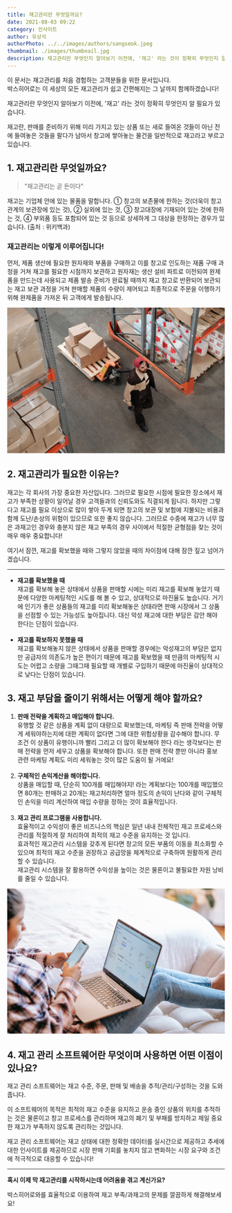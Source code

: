 ```yaml
---
title: 재고관리란 무엇일까요?
date: 2021-08-03 09:22
category: 인사이트
author: 유상석
authorPhoto: ../../images/authors/sangseok.jpeg
thumbnail: ./images/thumbnail.jpg
description: 재고관리란 무엇인지 알아보기 이전에, '재고' 라는 것이 정확히 무엇인지 알 필요가 있습니다.
---
```


<gray-box title="안내">이 문서는 재고관리를 처음 경험하는 고객분들을 위한 문서입니다.<br/>박스히어로는 이 세상의 모든 재고관리가 쉽고 간편해지는 그 날까지 함께하겠습니다!</gray-box>

재고관리란 무엇인지 알아보기 이전에, '재고' 라는 것이 정확히 무엇인지 알 필요가 있습니다.

재고란, 판매를 준비하기 위해 미리 가지고 있는 상품 또는 새로 들여온 것들이 아닌 전에 들여놓은 것들을 팔다가 남아서 창고에 쌓아놓는 물건을 일반적으로 재고라고 부르고 있습니다.

## 1. 재고관리란 무엇일까요?

> "재고관리는 곧 돈이다"

재고는 기업체 안에 있는 물품을 말합니다. ① 창고의 보존물에 한하는 것(더욱이 창고관계의 보관장에 있는 것), ② 실외에 있는 것, ③ 창고대장에 기재되어 있는 것에 한하는 것, ④ 부외품 등도 포함되어 있는 것 등으로 상세하게 그 대상을 한정하는 경우가 있습니다. <gray-text>(출처 : 위키백과)</gray-text>

### 재고관리는 이렇게 이루어집니다!

먼저, 제품 생산에 필요한 원자재와 부품을 구매하고 이를 창고로 인도하는 재품 구매 과정을 거쳐 재고를 필요한 시점까지 보관하고 원자재는 생산 설비 파트로 이전되여 완제품을 만드는데 사용되고 제품 발송 준비가 완료될 때까지 재고 창고로 반환되어 보관되는 재고 보관 과정을 거쳐 판매할 제품의 수량이 제어되고 최종적으로 주문을 이행하기 위해 완제품을 가져온 뒤 고객에게 발송됩니다.

![상자를 끌고가는 남자](./images/1.jpg)

## 2. 재고관리가 필요한 이유는?

재고는 각 회사의 가장 중요한 자산입니다. 그러므로 필요한 시점에 필요한 장소에서 재고가 부족한 상황이 일어날 경우 고객들과의 신뢰도와도 직결되게 됩니다. 하지만 그렇다고 재고를 필요 이상으로 많이 쌓아 두게 되면 창고의 보관 및 보험에 지불되는 비용과 함께 도난/손상의 위험이 있으므로 또한 좋지 않습니다. 그러므로 수중에 재고가 너무 많은 과재고인 경우와 충분지 않은 재고 부족의 경우 사이에서 적절한 균형점을 찾는 것이 매우 매우 중요합니다!

여기서 잠깐, 재고를 확보했을 때와 그렇지 않았을 때의 차이점에 대해 잠깐 짚고 넘어가겠습니다.

---

- **재고를 확보했을 때**<br/>재고를 확보해 놓은 상태에서 상품을 판매할 시에는 미리 재고를 확보해 놓았기 때문에 다양한 마케팅적인 시도를 해 볼 수 있고, 상대적으로 마진율도 높습니다. 거기에 인기가 좋은 상품들의 재고를 미리 확보해놓은 상태라면 판매 시장에서 그 상품을 선점할 수 있는 가능성도 높아집니다. 대신 악성 재고에 대한 부담은 감안 해야 한다는 단점이 있습니다.<br/><br/>
- **재고를 확보하지 못했을 때**<br/>재고를 확보해놓지 않은 상태에서 상품을 판매할 경우에는 악성재고의 부담은 없지만 공급자의 의존도가 높은 편이기 때문에 재고를 확보했을 때 만큼의 마케팅적 시도는 어렵고 소량을 그때그때 필요할 때 개별로 구입하기 때문에 마진율이 상대적으로 낮다는 단점이 있습니다.

## 3. 재고 부담을 줄이기 위해서는 어떻게 해야 할까요?

1. **판매 전략을 계획하고 매입해야 합니다.**<br/>유행할 것 같은 상품을 계획 없이 대량으로 확보했는데, 마케팅 즉 판매 전략을 어떻게 세워야하는지에 대한 계획이 없다면 그에 대한 위험상황을 감수해야 합니다. 무조건 이 상품이 유행이니까 빨리 그리고 더 많이 확보해야 한다 라는 생각보다는 판매 전략을 먼저 세우고 상품을 확보해야 합니다. 또한 판매 전략 뿐만 아니라 홍보 관련 마케팅 계획도 미리 세워놓는 것이 많은 도움이 될 거에요!<br/><br/>
2. **구체적인 손익계산을 해야합니다.**<br/>상품을 매입할 때, 단순히 100개를 매입해야지! 라는 계획보다는 100개를 매입했으면 80개는 판매하고 20개는 재고처리하면 얼마 정도의 손익이 난다와 같이 구체적인 손익을 미리 계산하여 매입 수량을 정하는 것이 효율적입니다.<br/><br/>
3. **재고 관리 프로그램을 사용합니다.**<br/>효율적이고 수익성이 좋은 비즈니스의 핵심은 일년 내내 전체적인 재고 프로세스와 관리를 적절하게 잘 처리하여 최적의 재고 수준을 유지하는 것 입니다.<br/>효과적인 재고관리 시스템을 갖추게 된다면 창고의 모든 부품의 이동을 최소화할 수 있으며 최적의 재고 수준을 권장하고 공급망을 체계적으로 구축하여 원활하게 관리할 수 있습니다.<br/>재고관리 시스템을 잘 활용하면 수익성을 높이는 것은 물론이고 불필요한 자원 낭비를 줄일 수 있습니다.

![박스히어로 사용자](./images/2.jpg)

## 4. 재고 관리 소프트웨어란 무엇이며 사용하면 어떤 이점이 있나요?

재고 관리 소프트웨어는 재고 수준, 주문, 판매 및 배송을 추적/관리/구성하는 것을 도와줍니다.

이 소프트웨어의 목적은 최적의 재고 수준을 유지하고 운송 중인 상품의 위치를 추적하는 것은 물론이고 창고 프로세스를 관리하며 재고의 폐기 및 부패를 방지하고 제일 중요한 재고가 부족하지 않도록 관리하는 것입니다.

재고 관리 소프트웨어는 재고 상태에 대한 정확한 데이터를 실시간으로 제공하고 추세에 대한 인사이트를 제공하므로 시장 판매 기회를 놓치지 않고 변화하는 시장 요구와 조건에 적극적으로 대응할 수 있습니다!

---

**혹시 이제 막 재고관리를 시작하시는데 어려움을 겪고 계신가요?**

박스히어로와를 효율적으로 이용하여 재고 부족/과재고의 문제를 깔끔하게 해결해보세요!
